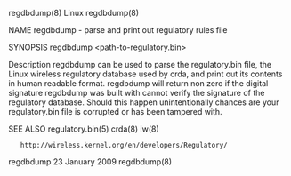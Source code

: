 regdbdump(8)                                                                                        Linux                                                                                        regdbdump(8)

NAME
       regdbdump - parse and print out regulatory rules file

SYNOPSIS
       regdbdump <path-to-regulatory.bin>

Description
       regdbdump can be used to parse the regulatory.bin file, the Linux wireless regulatory database used by crda, and print out its contents in human readable format.  regdbdump will return non zero if
       the digital signature regdbdump was built with cannot verify the signature of the regulatory database.  Should this happen unintentionally chances are your regulatory.bin file is corrupted or has
       been tampered with.

SEE ALSO
       regulatory.bin(5) crda(8) iw(8)

       http://wireless.kernel.org/en/developers/Regulatory/

regdbdump                                                                                      23 January 2009                                                                                   regdbdump(8)
